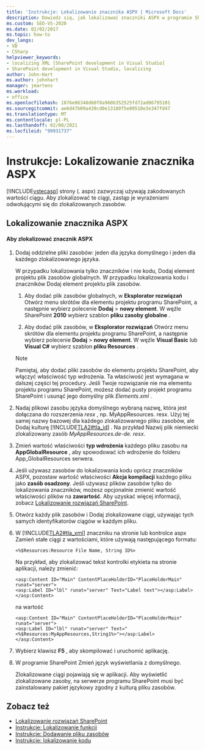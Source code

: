 ```yaml
---
title: 'Instrukcje: Lokalizowanie znacznika ASPX | Microsoft Docs'
description: Dowiedz się, jak lokalizować znaczniki ASPX w programie SharePoint, zastępując stałe kodowane wartości ciągów wyrażeniami odwołującymi się do zlokalizowanych zasobów.
ms.custom: SEO-VS-2020
ms.date: 02/02/2017
ms.topic: how-to
dev_langs:
- VB
- CSharp
helpviewer_keywords:
- localizing XML [SharePoint development in Visual Studio]
- SharePoint development in Visual Studio, localizing
author: John-Hart
ms.author: johnhart
manager: jmartens
ms.workload:
- office
ms.openlocfilehash: 1876e06348d60f8a960b352525fd72ad06795101
ms.sourcegitcommit: ae6d47b09a439cd0e13180f5e89510e3e347fd47
ms.translationtype: MT
ms.contentlocale: pl-PL
ms.lasthandoff: 02/08/2021
ms.locfileid: "99931737"
---
```

# <a name="how-to-localize-aspx-markup"></a>Instrukcje: Lokalizowanie znacznika ASPX
  [!INCLUDE[vstecasp](../sharepoint/includes/vstecasp-md.md)] strony (. aspx) zazwyczaj używają zakodowanych wartości ciągu. Aby zlokalizować te ciągi, zastąp je wyrażeniami odwołującymi się do zlokalizowanych zasobów.

## <a name="localize-aspx-markup"></a>Lokalizowanie znacznika ASPX

#### <a name="to-localize-aspx-markup"></a>Aby zlokalizować znacznik ASPX

1. Dodaj oddzielne pliki zasobów: jeden dla języka domyślnego i jeden dla każdego zlokalizowanego języka.

     W przypadku lokalizowania tylko znaczników i nie kodu, Dodaj element projektu plik zasobów globalnych. W przypadku lokalizowania kodu i znaczników Dodaj element projektu plik zasobów.

    1. Aby dodać plik zasobów globalnych, w **Eksplorator rozwiązań** Otwórz menu skrótów dla elementu projektu programu SharePoint, a następnie wybierz polecenie **Dodaj**  >  **nowy element**. W węźle SharePoint **2010** wybierz szablon **pliku zasoby globalne** .

    2. Aby dodać plik zasobów, w **Eksplorator rozwiązań** Otwórz menu skrótów dla elementu projektu programu SharePoint, a następnie wybierz polecenie **Dodaj**  >  **nowy element**. W węźle **Visual Basic** lub **Visual C#** wybierz szablon **pliku Resources** .

    > [!NOTE]
    > Pamiętaj, aby dodać pliki zasobów do elementu projektu SharePoint, aby włączyć właściwość typ wdrożenia. Ta właściwość jest wymagana w dalszej części tej procedury. Jeśli Twoje rozwiązanie nie ma elementu projektu programu SharePoint, możesz dodać pusty projekt programu SharePoint i usunąć jego domyślny plik *Elements.xml* .

2. Nadaj plikowi zasobu języka domyślnego wybraną nazwę, która jest dołączana do rozszerzenia *resx* , np. MyAppResources. resx. Użyj tej samej nazwy bazowej dla każdego zlokalizowanego pliku zasobów, ale Dodaj kulturę [!INCLUDE[TLA2#tla_id](../sharepoint/includes/tla2sharptla-id-md.md)] . Na przykład Nazwij plik niemiecki zlokalizowany zasób *MyAppResources.de-de. resx*.

3. Zmień wartość właściwości **typ wdrożenia** każdego pliku zasobu na **AppGlobalResource** , aby spowodować ich wdrożenie do folderu App_GlobalResources serwera.

4. Jeśli używasz zasobów do lokalizowania kodu oprócz znaczników ASPX, pozostaw wartość właściwości **Akcja kompilacji** każdego pliku jako **zasób osadzony**. Jeśli używasz plików zasobów tylko do lokalizowania znaczników, możesz opcjonalnie zmienić wartość właściwości plików na **zawartość**. Aby uzyskać więcej informacji, zobacz [Lokalizowanie rozwiązań SharePoint](../sharepoint/localizing-sharepoint-solutions.md).

5. Otwórz każdy plik zasobów i Dodaj zlokalizowane ciągi, używając tych samych identyfikatorów ciągów w każdym pliku.

6. W [!INCLUDE[TLA2#tla_xml](../sharepoint/includes/tla2sharptla-xml-md.md)] znaczniku na stronie lub kontrolce aspx Zamień stałe ciągi z wartościami, które używają następującego formatu:

    ```aspx-csharp
    <%$Resources:Resource File Name, String ID%>
    ```

     Na przykład, aby zlokalizować tekst kontrolki etykieta na stronie aplikacji, należy zmienić:

    ```aspx-csharp
    <asp:Content ID="Main" ContentPlaceHolderID="PlaceHolderMain" runat="server">
    <asp:Label ID="lbl" runat="server" Text="Label text"></asp:Label>
    </asp:Content>
    ```

     na wartość

    ```aspx-csharp
    <asp:Content ID="Main" ContentPlaceHolderID="PlaceHolderMain" runat="server">
    <asp:Label ID="lbl" runat="server" Text="<%$Resources:MyAppResources,String1%>"></asp:Label>
    </asp:Content>
    ```

7. Wybierz klawisz **F5** , aby skompilować i uruchomić aplikację.

8. W programie SharePoint Zmień język wyświetlania z domyślnego.

     Zlokalizowane ciągi pojawiają się w aplikacji. Aby wyświetlić zlokalizowane zasoby, na serwerze programu SharePoint musi być zainstalowany pakiet językowy zgodny z kulturą pliku zasobów.

## <a name="see-also"></a>Zobacz też
- [Lokalizowanie rozwiązań SharePoint](../sharepoint/localizing-sharepoint-solutions.md)
- [Instrukcje: Lokalizowanie funkcji](../sharepoint/how-to-localize-a-feature.md)
- [Instrukcje: Dodawanie pliku zasobów](../sharepoint/how-to-add-a-resource-file.md)
- [Instrukcje: lokalizowanie kodu](../sharepoint/how-to-localize-code.md)
